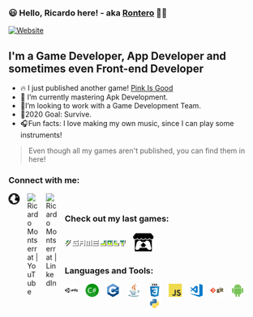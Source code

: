 ### 😃 Hello, Ricardo here! - aka [Rontero][website] 👋😊 

[![Website](https://avatars0.githubusercontent.com/u/67873850?s=460&u=6e25a22533bdc0eb246dd75319747515e7b01b88&v=4)](https://ricardodeveloper.netlify.app)

## I'm a Game Developer, App Developer and sometimes even Front-end Developer

- 🔥 I just published another game! [Pink Is Good](https://rontero.itch.io/pinkisgood)
- 🔰 I’m currently mastering Apk Development.
- 🚀I’m looking to work with a Game Development Team.
- 🥅2020 Goal: Survive.
- 🎧Fun facts: I love making my own music, since I can play some instruments!

> Even though all my games aren't published, you can find them in here!

### Connect with me:

[<img align="left" style="margin-right: 15px" alt="ricardodeveloper.netlify.app" width="22px" src="https://raw.githubusercontent.com/iconic/open-iconic/master/svg/globe.svg" />][website]
[<img align="left" style="margin-right: 15px" alt="Ricardo Montserrat | YouTube" width="22px" src="https://cdn.jsdelivr.net/npm/simple-icons@v3/icons/youtube.svg" />][youtube]
[<img align="left" style="margin-right: 15px" alt="Ricardo Montserrat | LinkedIn" width="22px" src="https://cdn.jsdelivr.net/npm/simple-icons@v3/icons/linkedin.svg" />][linkedin]

<br />

### Check out my last games:

<a href="https://gamejolt.com/@RicardoMontserrat/library"><img align="left" style="margin-right: 15px; margin-top: 15px" alt="Unity" width="120px" src="gamejolt.svg" /></a>
<a href="https://rontero.itch.io/"><img style="margin-right: 15px" alt="Unity" width="40px" src="itch.io.png" /></a>

### Languages and Tools:

<img align="left" style="margin-right: 15px" alt="Unity" width="26px" src="https://raw.githubusercontent.com/github/explore/80688e429a7d4ef2fca1e82350fe8e3517d3494d/topics/unity/unity.png" />
<img align="left" style="margin-right: 15px" alt="C#" width="26px" src="https://raw.githubusercontent.com/github/explore/80688e429a7d4ef2fca1e82350fe8e3517d3494d/topics/csharp/csharp.png" />
<img align="left" style="margin-right: 15px" alt="C++" width="26px" src="https://raw.githubusercontent.com/github/explore/80688e429a7d4ef2fca1e82350fe8e3517d3494d/topics/cpp/cpp.png" />
<img align="left" style="margin-right: 15px" alt="Java" width="26px" src="https://raw.githubusercontent.com/github/explore/80688e429a7d4ef2fca1e82350fe8e3517d3494d/topics/java/java.png" />
<img align="left" style="margin-right: 15px" alt="CSS3" width="26px" src="https://raw.githubusercontent.com/github/explore/80688e429a7d4ef2fca1e82350fe8e3517d3494d/topics/css/css.png" />
<img align="left" style="margin-right: 15px" alt="JavaScript" width="26px" src="https://raw.githubusercontent.com/github/explore/80688e429a7d4ef2fca1e82350fe8e3517d3494d/topics/javascript/javascript.png" />
<img align="left" style="margin-right: 15px" alt="Visual Studio Code" width="26px" src="https://raw.githubusercontent.com/github/explore/80688e429a7d4ef2fca1e82350fe8e3517d3494d/topics/visual-studio-code/visual-studio-code.png" />
<img align="left" style="margin-right: 15px" alt="Git" width="26px" src="https://raw.githubusercontent.com/github/explore/80688e429a7d4ef2fca1e82350fe8e3517d3494d/topics/git/git.png" />
<img align="left" style="margin-right: 15px" alt="Android" width="26px" src="https://raw.githubusercontent.com/github/explore/80688e429a7d4ef2fca1e82350fe8e3517d3494d/topics/android/android.png" />
<img align="left" style="margin-right: 15px" alt="Python" width="26px" src="https://raw.githubusercontent.com/github/explore/80688e429a7d4ef2fca1e82350fe8e3517d3494d/topics/python/python.png" />

[website]: https://ricardodeveloper.netlify.app
[youtube]: https://www.youtube.com/user/Rontroxxx3245/
[linkedin]: https://www.linkedin.com/in/ricardo-montserrat-solorzano/